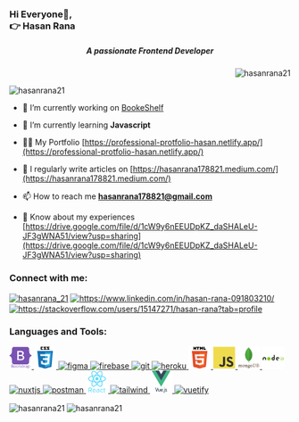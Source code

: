 <h3 align="left">Hi Everyone👋,<br>👉 Hasan Rana</h1>
<h5 align="center">A passionate Frontend Developer</h3>
<p align="right"> 
<img src="https://media-exp1.licdn.com/dms/image/D5635AQExspSCt7Yv4w/profile-framedphoto-shrink_200_200/0/1636628435479?e=1637823600&v=beta&t=80c_SeLPqShOs1Bm-oi13tgS_lmNbm5IWMB0J4y6WKI" alt="hasanrana21"/>
</p>

<p align="left"> <img src="https://komarev.com/ghpvc/?username=hasanrana21&label=Profile%20views&color=0e75b6&style=flat" alt="hasanrana21" /> </p>


- 🔭 I’m currently working on [BookeShelf](https://github.com/hasanrana21/Book-Shelf)

- 🌱 I’m currently learning **Javascript**

- 👨‍💻 My Portfolio [https://professional-protfolio-hasan.netlify.app/](https://professional-protfolio-hasan.netlify.app/)

- 📝 I regularly write articles on [https://hasanrana178821.medium.com/](https://hasanrana178821.medium.com/)

- 📫 How to reach me **hasanrana178821@gmail.com**

- 📄 Know about my experiences [https://drive.google.com/file/d/1cW9y6nEEUDpKZ_daSHALeU-JF3gWNA51/view?usp=sharing](https://drive.google.com/file/d/1cW9y6nEEUDpKZ_daSHALeU-JF3gWNA51/view?usp=sharing)

<h3 align="left">Connect with me:</h3>
<p align="left" margin: 0px 40px>
<a href="https://twitter.com/hasanrana_21" target="blank"><img align="center" src="https://raw.githubusercontent.com/rahuldkjain/github-profile-readme-generator/master/src/images/icons/Social/twitter.svg" alt="hasanrana_21" height="30" width="40" /></a>
<a href="https://linkedin.com/in/https://www.linkedin.com/in/hasan-rana-091803210/" target="blank"><img align="center" src="https://raw.githubusercontent.com/rahuldkjain/github-profile-readme-generator/master/src/images/icons/Social/linked-in-alt.svg" alt="https://www.linkedin.com/in/hasan-rana-091803210/" height="30" width="40" /></a>
<a href="https://stackoverflow.com/users/15147271/hasan-rana" target="blank"><img align="center" src="https://raw.githubusercontent.com/rahuldkjain/github-profile-readme-generator/master/src/images/icons/Social/stack-overflow.svg" alt="https://stackoverflow.com/users/15147271/hasan-rana?tab=profile" height="30" width="40" /></a>
</p>

<h3 align="left">Languages and Tools:</h3>
<p align="left"> <a href="https://getbootstrap.com" target="_blank" rel="noreferrer"> <img src="https://raw.githubusercontent.com/devicons/devicon/master/icons/bootstrap/bootstrap-plain-wordmark.svg" alt="bootstrap" width="40" height="40"/> </a> <a href="https://www.w3schools.com/css/" target="_blank" rel="noreferrer"> <img src="https://raw.githubusercontent.com/devicons/devicon/master/icons/css3/css3-original-wordmark.svg" alt="css3" width="40" height="40"/> </a> <a href="https://www.figma.com/" target="_blank" rel="noreferrer"> <img src="https://www.vectorlogo.zone/logos/figma/figma-icon.svg" alt="figma" width="40" height="40"/> </a> <a href="https://firebase.google.com/" target="_blank" rel="noreferrer"> <img src="https://www.vectorlogo.zone/logos/firebase/firebase-icon.svg" alt="firebase" width="40" height="40"/> </a> <a href="https://git-scm.com/" target="_blank" rel="noreferrer"> <img src="https://www.vectorlogo.zone/logos/git-scm/git-scm-icon.svg" alt="git" width="40" height="40"/> </a> <a href="https://heroku.com" target="_blank" rel="noreferrer"> <img src="https://www.vectorlogo.zone/logos/heroku/heroku-icon.svg" alt="heroku" width="40" height="40"/> </a> <a href="https://www.w3.org/html/" target="_blank" rel="noreferrer"> <img src="https://raw.githubusercontent.com/devicons/devicon/master/icons/html5/html5-original-wordmark.svg" alt="html5" width="40" height="40"/> </a> <a href="https://developer.mozilla.org/en-US/docs/Web/JavaScript" target="_blank" rel="noreferrer"> <img src="https://raw.githubusercontent.com/devicons/devicon/master/icons/javascript/javascript-original.svg" alt="javascript" width="40" height="40"/> </a> <a href="https://www.mongodb.com/" target="_blank" rel="noreferrer"> <img src="https://raw.githubusercontent.com/devicons/devicon/master/icons/mongodb/mongodb-original-wordmark.svg" alt="mongodb" width="40" height="40"/> </a> <a href="https://nodejs.org" target="_blank" rel="noreferrer"> <img src="https://raw.githubusercontent.com/devicons/devicon/master/icons/nodejs/nodejs-original-wordmark.svg" alt="nodejs" width="40" height="40"/> </a> <a href="https://nuxtjs.org/" target="_blank" rel="noreferrer"> <img src="https://www.vectorlogo.zone/logos/nuxtjs/nuxtjs-icon.svg" alt="nuxtjs" width="40" height="40"/> </a> <a href="https://postman.com" target="_blank" rel="noreferrer"> <img src="https://www.vectorlogo.zone/logos/getpostman/getpostman-icon.svg" alt="postman" width="40" height="40"/> </a> <a href="https://reactjs.org/" target="_blank" rel="noreferrer"> <img src="https://raw.githubusercontent.com/devicons/devicon/master/icons/react/react-original-wordmark.svg" alt="react" width="40" height="40"/> </a> <a href="https://tailwindcss.com/" target="_blank" rel="noreferrer"> <img src="https://www.vectorlogo.zone/logos/tailwindcss/tailwindcss-icon.svg" alt="tailwind" width="40" height="40"/> </a> <a href="https://vuejs.org/" target="_blank" rel="noreferrer"> <img src="https://raw.githubusercontent.com/devicons/devicon/master/icons/vuejs/vuejs-original-wordmark.svg" alt="vuejs" width="40" height="40"/> </a> <a href="https://vuetifyjs.com/en/" target="_blank" rel="noreferrer"> <img src="https://bestofjs.org/logos/vuetify.svg" alt="vuetify" width="40" height="40"/> </a> </p>

<p> 
<img align="center" src="https://github-readme-stats.vercel.app/api?username=hasanrana21&show_icons=true&locale=en" alt="hasanrana21"/>
<img align="center" src="https://github-readme-stats.vercel.app/api/top-langs?username=hasanrana21&show_icons=true&locale=en&layout=compact" alt="hasanrana21"/>
</p>
